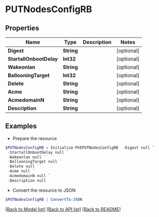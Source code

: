 # PUTNodesConfigRB
## Properties

Name | Type | Description | Notes
------------ | ------------- | ------------- | -------------
**Digest** | **String** |  | [optional] 
**StartallOnbootDelay** | **Int32** |  | [optional] 
**Wakeonlan** | **String** |  | [optional] 
**BallooningTarget** | **Int32** |  | [optional] 
**Delete** | **String** |  | [optional] 
**Acme** | **String** |  | [optional] 
**AcmedomainN** | **String** |  | [optional] 
**Description** | **String** |  | [optional] 

## Examples

- Prepare the resource
```powershell
$PUTNodesConfigRB = Initialize-PVEPUTNodesConfigRB  -Digest null `
 -StartallOnbootDelay null `
 -Wakeonlan null `
 -BallooningTarget null `
 -Delete null `
 -Acme null `
 -AcmedomainN null `
 -Description null
```

- Convert the resource to JSON
```powershell
$PUTNodesConfigRB | ConvertTo-JSON
```

[[Back to Model list]](../README.md#documentation-for-models) [[Back to API list]](../README.md#documentation-for-api-endpoints) [[Back to README]](../README.md)

